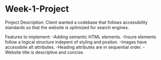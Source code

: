 # Week-1-Project

Project Description: Client wanted a codebase that follows accessibility standards so that the website is optimized for search engines.

Features to implement:
-Adding semantic HTML elements.
-Insure elements follow a logical structure indepent of styling and positon.
-Images have accessibile alt attributes.
-Heading attributes are in sequential order.
-Website title is descriptive and concise.
